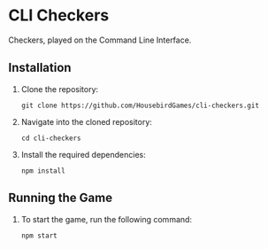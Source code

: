 # CLI Checkers
Checkers, played on the Command Line Interface.

## Installation

1. Clone the repository:
   ```
   git clone https://github.com/HousebirdGames/cli-checkers.git
   ```
2. Navigate into the cloned repository:
   ```
   cd cli-checkers
   ```
3. Install the required dependencies:
   ```
   npm install
   ```

## Running the Game

1. To start the game, run the following command:
   ```
   npm start
   ```